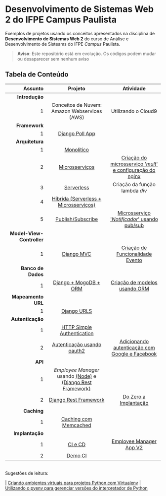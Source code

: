 # Desenvolvimento de Sistemas Web 2 do IFPE Campus Paulista

Exemplos de projetos usando os conceitos apresentados na disciplina de **Desenvolvimento de Sistemas Web 2** do curso de Análise e Desenvolvimento de Sisteams do IFPE _Campus_ Paulista.


> **Aviso**: Este repositório está em evolução. 
> Os códigos podem mudar ou desaparecer sem nenhum aviso
> 

## Tabela de Conteúdo

Assunto| Projeto | Atividade
---:|:---:|:---:
**Introdução** | | 
1 | Conceitos de Nuvem: Amazon Webservices (AWS) |  Utilizando o Cloud9 | 
**Framework**|   |
1 | [Django Poll App](https://github.com/rodrigoclira/devweb2/tree/main/framework) |  
**Arquitetura**|   |
1 | [Monolítico](https://github.com/rodrigoclira/devweb2/tree/main/arquitetura/monolitico) | 
2 | [Microsserviços](https://github.com/rodrigoclira/devweb2/tree/main/arquitetura/microsservicos) | [Criação do microsserviço '*mult*' e configuração do nginx](https://github.com/rodrigoclira/devweb2/tree/main/arquitetura/microsservicos#atividade)
3 | [Serverless](https://github.com/rodrigoclira/devweb2/tree/main/arquitetura/serverless) | Criação da função lambda *div* 
4 | [Híbrida (Serverless + Microsserviços)](https://github.com/rodrigoclira/devweb2/tree/main/arquitetura/hibrida) | 
5 | [Publish/Subscribe](https://github.com/rodrigoclira/devweb2/tree/main/arquitetura/pub-sub) | [Microsserviço '_Notificador_' usando pub/sub](https://github.com/rodrigoclira/devweb2/tree/main/arquitetura/pub-sub#atividade)
**Model-View-Controller**|
1 | [Django MVC](https://github.com/rodrigoclira/devweb2/tree/main/mvc) | [Criação de Funcionalidade Evento](https://github.com/Eduardo-J-S/devweb2/blob/main/mvc/ATIVIDADE.md)
**Banco de Dados**|
1 | [Django + MogoDB + ORM](https://github.com/rodrigoclira/devweb2/tree/main/database) |  [Criação de modelos usando ORM](https://github.com/rodrigoclira/devweb2/tree/main/database#atividade)
**Mapeamento URL**|
1 | [Django URLS](https://github.com/rodrigoclira/devweb2/tree/main/mapeamento-url) |
**Autenticação**|
1 | [HTTP Simple Authentication](https://github.com/rodrigoclira/devweb2/tree/main/autenticacao) |
2 | [Autenticação usando oauth2](https://github.com/rodrigoclira/devweb2/tree/main/autenticacao-social) | [Adicionando autenticação com Google e Facebook](https://github.com/rodrigoclira/crud-biblioteca/blob/main/README.md#atividade)
**API**|
1 | *Employee Manager* usando [(Node)](https://github.com/rodrigoclira/employee-manager-app-node-v1) e [(Django Rest Framework)](https://github.com/rodrigoclira/employee-manager-app-v1) | 
2 | [Django Rest Framework](https://github.com/rodrigoclira/devweb2/tree/main/api) | [Do Zero a Implantação](https://github.com/rodrigoclira/devweb2/blob/main/api/Atividade.md)
**Caching**|
1 | [Caching com Memcached](https://github.com/rodrigoclira/devweb2/tree/main/caching) | 
**Implantação**|
1 | [CI e CD](https://github.com/rodrigoclira/devweb2/tree/main/ci-cd) | [Employee Manager App V2](https://github.com/rodrigoclira/employee-manager-app-v2)
2 | [Demo CI](https://github.com/rodrigoclira/demo-ci) |

<!-- **Arquiteturas Modernas**| -->
<!-- 1 | [Arquiteturas Modernas]() -->


<br>
Sugestões de leitura:

| [Criando ambientes virtuais para projetos Python com Virtualenv](https://www.treinaweb.com.br/blog/criando-ambientes-virtuais-para-projetos-python-com-o-virtualenv/)
| [Utilizando o pyenv para gerenciar versões do interpretador de Python](https://blog.accurate.com.br/tutorial-pyenv/)

